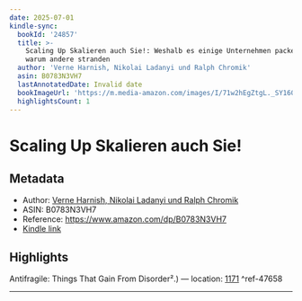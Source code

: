 ```yaml
---
date: 2025-07-01
kindle-sync:
  bookId: '24857'
  title: >-
    Scaling Up Skalieren auch Sie!: Weshalb es einige Unternehmen packen… und
    warum andere stranden
  author: 'Verne Harnish, Nikolai Ladanyi und Ralph Chromik'
  asin: B0783N3VH7
  lastAnnotatedDate: Invalid date
  bookImageUrl: 'https://m.media-amazon.com/images/I/71w2hEgZtgL._SY160.jpg'
  highlightsCount: 1
---
```

# Scaling Up Skalieren auch Sie!
## Metadata
* Author: [Verne Harnish, Nikolai Ladanyi und Ralph Chromik](https://www.amazon.comundefined)
* ASIN: B0783N3VH7
* Reference: https://www.amazon.com/dp/B0783N3VH7
* [Kindle link](kindle://book?action=open&asin=B0783N3VH7)

## Highlights
Antifragile: Things That Gain From Disorder².) — location: [1171](kindle://book?action=open&asin=B0783N3VH7&location=1171) ^ref-47658

---
